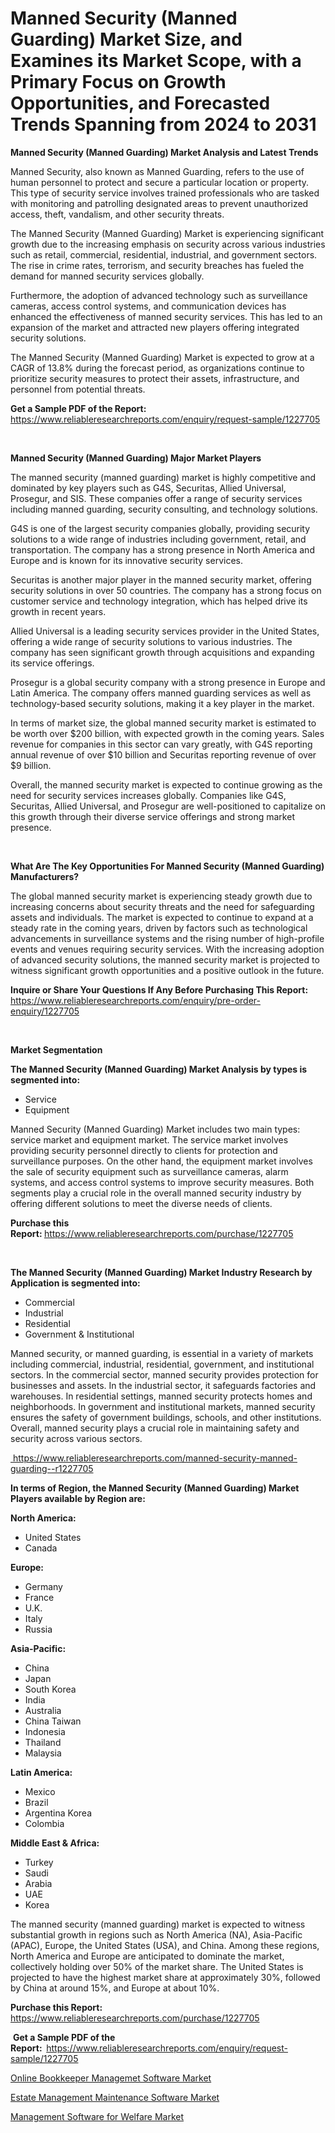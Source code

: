 <p><h1>Manned Security (Manned Guarding) Market Size, and Examines its Market Scope, with a Primary Focus on Growth Opportunities, and Forecasted Trends Spanning from 2024 to 2031</h1></p><p><strong>Manned Security (Manned Guarding) Market Analysis and Latest Trends</strong></p>
<p><p>Manned Security, also known as Manned Guarding, refers to the use of human personnel to protect and secure a particular location or property. This type of security service involves trained professionals who are tasked with monitoring and patrolling designated areas to prevent unauthorized access, theft, vandalism, and other security threats.</p><p>The Manned Security (Manned Guarding) Market is experiencing significant growth due to the increasing emphasis on security across various industries such as retail, commercial, residential, industrial, and government sectors. The rise in crime rates, terrorism, and security breaches has fueled the demand for manned security services globally.</p><p>Furthermore, the adoption of advanced technology such as surveillance cameras, access control systems, and communication devices has enhanced the effectiveness of manned security services. This has led to an expansion of the market and attracted new players offering integrated security solutions.</p><p>The Manned Security (Manned Guarding) Market is expected to grow at a CAGR of 13.8% during the forecast period, as organizations continue to prioritize security measures to protect their assets, infrastructure, and personnel from potential threats.</p></p>
<p><strong>Get a Sample PDF of the Report:&nbsp;</strong> <a href="https://www.reliableresearchreports.com/enquiry/request-sample/1227705">https://www.reliableresearchreports.com/enquiry/request-sample/1227705</a></p>
<p>&nbsp;</p>
<p><strong>Manned Security (Manned Guarding) Major Market Players</strong></p>
<p><p>The manned security (manned guarding) market is highly competitive and dominated by key players such as G4S, Securitas, Allied Universal, Prosegur, and SIS. These companies offer a range of security services including manned guarding, security consulting, and technology solutions.</p><p>G4S is one of the largest security companies globally, providing security solutions to a wide range of industries including government, retail, and transportation. The company has a strong presence in North America and Europe and is known for its innovative security services.</p><p>Securitas is another major player in the manned security market, offering security solutions in over 50 countries. The company has a strong focus on customer service and technology integration, which has helped drive its growth in recent years.</p><p>Allied Universal is a leading security services provider in the United States, offering a wide range of security solutions to various industries. The company has seen significant growth through acquisitions and expanding its service offerings.</p><p>Prosegur is a global security company with a strong presence in Europe and Latin America. The company offers manned guarding services as well as technology-based security solutions, making it a key player in the market.</p><p>In terms of market size, the global manned security market is estimated to be worth over $200 billion, with expected growth in the coming years. Sales revenue for companies in this sector can vary greatly, with G4S reporting annual revenue of over $10 billion and Securitas reporting revenue of over $9 billion.</p><p>Overall, the manned security market is expected to continue growing as the need for security services increases globally. Companies like G4S, Securitas, Allied Universal, and Prosegur are well-positioned to capitalize on this growth through their diverse service offerings and strong market presence.</p></p>
<p>&nbsp;</p>
<p><strong>What Are The Key Opportunities For Manned Security (Manned Guarding) Manufacturers?</strong></p>
<p><p>The global manned security market is experiencing steady growth due to increasing concerns about security threats and the need for safeguarding assets and individuals. The market is expected to continue to expand at a steady rate in the coming years, driven by factors such as technological advancements in surveillance systems and the rising number of high-profile events and venues requiring security services. With the increasing adoption of advanced security solutions, the manned security market is projected to witness significant growth opportunities and a positive outlook in the future.</p></p>
<p><strong>Inquire or Share Your Questions If Any Before Purchasing This Report:</strong> <a href="https://www.reliableresearchreports.com/enquiry/pre-order-enquiry/1227705">https://www.reliableresearchreports.com/enquiry/pre-order-enquiry/1227705</a></p>
<p>&nbsp;</p>
<p><strong>Market Segmentation</strong></p>
<p><strong>The Manned Security (Manned Guarding) Market Analysis by types is segmented into:</strong></p>
<p><ul><li>Service</li><li>Equipment</li></ul></p>
<p><p>Manned Security (Manned Guarding) Market includes two main types: service market and equipment market. The service market involves providing security personnel directly to clients for protection and surveillance purposes. On the other hand, the equipment market involves the sale of security equipment such as surveillance cameras, alarm systems, and access control systems to improve security measures. Both segments play a crucial role in the overall manned security industry by offering different solutions to meet the diverse needs of clients.</p></p>
<p><strong>Purchase this Report:&nbsp;</strong><a href="https://www.reliableresearchreports.com/purchase/1227705">https://www.reliableresearchreports.com/purchase/1227705</a></p>
<p>&nbsp;</p>
<p><strong>The Manned Security (Manned Guarding) Market Industry Research by Application is segmented into:</strong></p>
<p><ul><li>Commercial</li><li>Industrial</li><li>Residential</li><li>Government & Institutional</li></ul></p>
<p><p>Manned security, or manned guarding, is essential in a variety of markets including commercial, industrial, residential, government, and institutional sectors. In the commercial sector, manned security provides protection for businesses and assets. In the industrial sector, it safeguards factories and warehouses. In residential settings, manned security protects homes and neighborhoods. In government and institutional markets, manned security ensures the safety of government buildings, schools, and other institutions. Overall, manned security plays a crucial role in maintaining safety and security across various sectors.</p></p>
<p><a href="https://www.reliableresearchreports.com/manned-security-manned-guarding--r1227705">&nbsp;https://www.reliableresearchreports.com/manned-security-manned-guarding--r1227705</a></p>
<p><strong>In terms of Region, the Manned Security (Manned Guarding) Market Players available by Region are:</strong></p>
<p>
    <p> <strong> North America: </strong>
        <ul>
            <li>United States</li>
            <li>Canada</li>
        </ul>
        </p> 
    <p> <strong> Europe: </strong>
        <ul>
            <li>Germany</li>
            <li>France</li>
            <li>U.K.</li>
            <li>Italy</li>
            <li>Russia</li>
        </ul>
        </p> 
    <p> <strong> Asia-Pacific: </strong>
        <ul>
            <li>China</li>
            <li>Japan</li>
            <li>South Korea</li>
            <li>India</li>
            <li>Australia</li>
            <li>China Taiwan</li>
            <li>Indonesia</li>
            <li>Thailand</li>
            <li>Malaysia</li>
        </ul>
        </p> 
    <p> <strong> Latin America: </strong>
        <ul>
            <li>Mexico</li>
            <li>Brazil</li>
            <li>Argentina Korea</li>
            <li>Colombia</li>
        </ul>
        </p> 
    <p> <strong> Middle East & Africa: </strong>
        <ul>
            <li>Turkey</li>
            <li>Saudi</li>
            <li>Arabia</li>
            <li>UAE</li>
            <li>Korea</li>
        </ul>
    </p>
    </p>
<p><p>The manned security (manned guarding) market is expected to witness substantial growth in regions such as North America (NA), Asia-Pacific (APAC), Europe, the United States (USA), and China. Among these regions, North America and Europe are anticipated to dominate the market, collectively holding over 50% of the market share. The United States is projected to have the highest market share at approximately 30%, followed by China at around 15%, and Europe at about 10%.</p></p>
<p><strong>Purchase this Report: </strong><a href="https://www.reliableresearchreports.com/purchase/1227705">https://www.reliableresearchreports.com/purchase/1227705</a></p>
<p>&nbsp;<strong>Get a Sample PDF of the Report:&nbsp;&nbsp;</strong><a href="https://www.reliableresearchreports.com/enquiry/request-sample/1227705">https://www.reliableresearchreports.com/enquiry/request-sample/1227705</a></p>
<p><strong></strong></p>
<p><p><a href="https://github.com/janetchuadff364/Market-Research-Report-List-1/blob/main/online-bookkeeper-managemet-software-market.md">Online Bookkeeper Managemet Software Market</a></p><p><a href="https://github.com/btwcqfvq34/Market-Research-Report-List-1/blob/main/estate-management-maintenance-software-market.md">Estate Management Maintenance Software Market</a></p><p><a href="https://github.com/amirvaghari/Market-Research-Report-List-1/blob/main/management-software-for-welfare-market.md">Management Software for Welfare Market</a></p></p>
